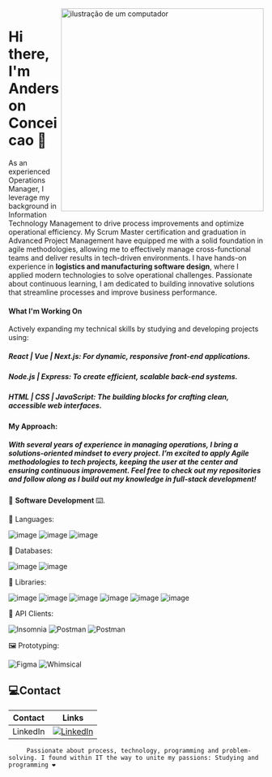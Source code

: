 <img src="https://raw.githubusercontent.com/MicaelliMedeiros/micaellimedeiros/master/image/computer-illustration.png" alt="ilustração de um computador" min-width="400px" max-width="400px" width="400px" align="right">

<p align="left">
     <h1>Hi there, I'm Anderson Conceicao 👋</h1>

As an experienced Operations Manager, I leverage my background in Information Technology Management to drive process improvements and optimize operational efficiency. My Scrum Master certification and graduation in Advanced Project Management have equipped me with a solid foundation in agile methodologies, allowing me to effectively manage cross-functional teams and deliver results in tech-driven environments. I have hands-on experience in **logistics and manufacturing software design**, where I applied modern technologies to solve operational challenges. Passionate about continuous learning, I am dedicated to building innovative solutions that streamline processes and improve business performance.

<h4>What I'm Working On</h4>
Actively expanding my technical skills by studying and developing projects using:

<h5>React | Vue | Next.js: For dynamic, responsive front-end applications.</h5>
<h5>Node.js | Express: To create efficient, scalable back-end systems.</h5>
<h5>HTML | CSS | JavaScript: The building blocks for crafting clean, accessible web interfaces.</h5>
<h4>My Approach:</h4>
<h5>With several years of experience in managing operations, I bring a solutions-oriented mindset to every project. I’m excited to apply Agile methodologies to tech projects, keeping the user at the center and ensuring continuous improvement.
Feel free to check out my repositories and follow along as I build out my knowledge in full-stack development!</h5> 
💾 <strong>Software Development </strong>⌨️.
</p>

<p align="left">
  🦄 Languages: 
     
![image](https://img.shields.io/badge/HTML-239120?style=for-the-badge&logo=html5&logoColor=white)
![image](https://img.shields.io/badge/CSS-6F00FF?&style=for-the-badge&logo=css3&logoColor=white)
![image](https://img.shields.io/badge/JavaScript-F7DF1E?style=for-the-badge&logo=javascript&logoColor=black)

</p>

<p align="left">
  💽 Databases: 
     
![image](https://img.shields.io/badge/PostgreSQL-1b88c5?style=for-the-badge&logo=postgresql&logoColor=white)
![image](https://img.shields.io/badge/MySQL-00758F?style=for-the-badge&logo=mysql&logoColor=white)

</p>

<p align="left">
  💼 Libraries:

![image](https://img.shields.io/badge/REACT-61dbfb?style=for-the-badge&logo=react&logoColor=white)
![image](https://img.shields.io/badge/VUE.JS-41B883?style=for-the-badge&logo=vue.js&logoColor=white)
![image](https://img.shields.io/badge/VITE-091F92?style=for-the-badge&logo=vite&logoColor=white)
![image](https://img.shields.io/badge/NEXT.JS-239120?style=for-the-badge&logo=next.js&logoColor=white)
![image](https://img.shields.io/badge/EXPRESS-091F92?style=for-the-badge&logo=express&logoColor=white)
![image](https://img.shields.io/badge/NODE.JS-3c873a?style=for-the-badge&logo=node.js&logoColor=white)

</p>

<p align="left">
  🔗 API Clients:

![Insomnia](https://img.shields.io/badge/-Insomnia-333333?style=flat&logo=insomnia)
![Postman](https://img.shields.io/badge/-Postman-333333?style=flat&logo=postman)
![Postman](https://img.shields.io/badge/-Thunder_Client-333333?style=flat&logo=thunder.client)

</p>

<p align="left">
  🖼️ Prototyping:

![Figma](https://img.shields.io/badge/-Figma-333333?style=flat&logo=figma)
![Whimsical](https://img.shields.io/badge/-Whimsical-333333?style=flat&logo=whimsical)

</p>

## 💻Contact 

| Contact | Links |
|-------|---------|
|LinkedIn | [![LinkedIn](https://img.shields.io/badge/LinkedIn-000?style=for-the-badge&logo=linkedin&logoColor=0E76A8)](https://www.linkedin.com/in/conceicaoanderson/)

```
     Passionate about process, technology, programming and problem-solving. I found within IT the way to unite my passions: Studying and programming ❤️
 
